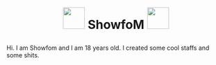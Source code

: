 # <p align="center"><img src="https://vip2.loli.net/2020/10/05/5t6ifXp9zOMUvsW.gif" width="50px"> ShowfoM <img src="https://vip2.loli.net/2020/10/05/5t6ifXp9zOMUvsW.gif" width="50px"></p>
Hi. I am Showfom and I am 18 years old. I created some cool staffs and some shits.
